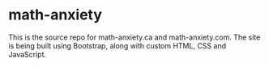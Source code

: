 # math-anxiety

This is the source repo for math-anxiety.ca and math-anxiety.com. The site is being built using Bootstrap, along with custom HTML, CSS and JavaScript. 
